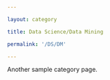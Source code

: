 ```yaml
---

layout: category

title: Data Science/Data Mining

permalink: '/DS/DM'

---
```


Another sample category page.
